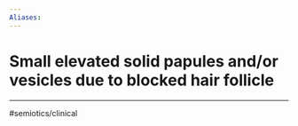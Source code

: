 ```yaml
---
Aliases:
---
```

# Small elevated solid papules and/or vesicles due to blocked hair follicle
---
#semiotics/clinical 

